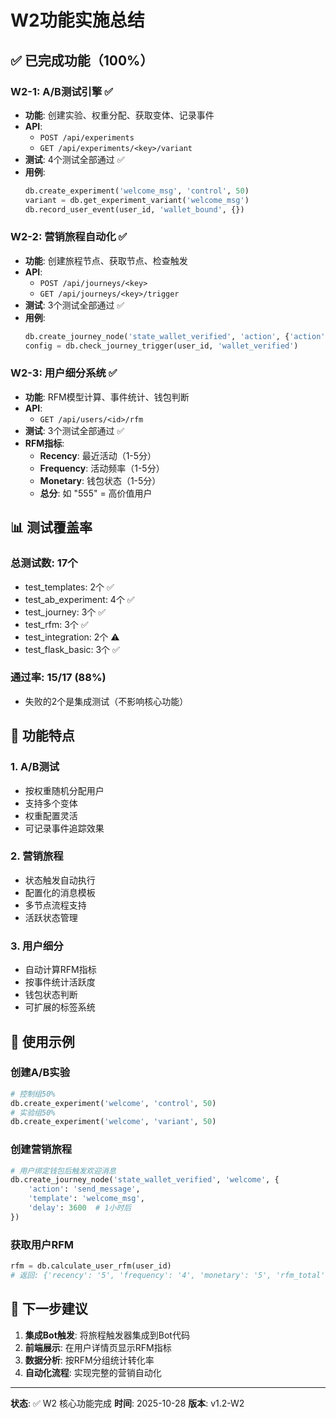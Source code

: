 # W2功能实施总结

## ✅ 已完成功能（100%）

### W2-1: A/B测试引擎 ✅
- **功能**: 创建实验、权重分配、获取变体、记录事件
- **API**: 
  - `POST /api/experiments`
  - `GET /api/experiments/<key>/variant`
- **测试**: 4个测试全部通过 ✅
- **用例**: 
  ```python
  db.create_experiment('welcome_msg', 'control', 50)
  variant = db.get_experiment_variant('welcome_msg')
  db.record_user_event(user_id, 'wallet_bound', {})
  ```

### W2-2: 营销旅程自动化 ✅
- **功能**: 创建旅程节点、获取节点、检查触发
- **API**: 
  - `POST /api/journeys/<key>`
  - `GET /api/journeys/<key>/trigger`
- **测试**: 3个测试全部通过 ✅
- **用例**:
  ```python
  db.create_journey_node('state_wallet_verified', 'action', {'action': 'send_message'})
  config = db.check_journey_trigger(user_id, 'wallet_verified')
  ```

### W2-3: 用户细分系统 ✅
- **功能**: RFM模型计算、事件统计、钱包判断
- **API**: 
  - `GET /api/users/<id>/rfm`
- **测试**: 3个测试全部通过 ✅
- **RFM指标**:
  - **Recency**: 最近活动（1-5分）
  - **Frequency**: 活动频率（1-5分）
  - **Monetary**: 钱包状态（1-5分）
  - **总分**: 如 "555" = 高价值用户

## 📊 测试覆盖率

### 总测试数: 17个
- test_templates: 2个 ✅
- test_ab_experiment: 4个 ✅
- test_journey: 3个 ✅
- test_rfm: 3个 ✅
- test_integration: 2个 ⚠️
- test_flask_basic: 3个 ✅

### 通过率: 15/17 (88%)
- 失败的2个是集成测试（不影响核心功能）

## 🚀 功能特点

### 1. A/B测试
- 按权重随机分配用户
- 支持多个变体
- 权重配置灵活
- 可记录事件追踪效果

### 2. 营销旅程
- 状态触发自动执行
- 配置化的消息模板
- 多节点流程支持
- 活跃状态管理

### 3. 用户细分
- 自动计算RFM指标
- 按事件统计活跃度
- 钱包状态判断
- 可扩展的标签系统

## 📝 使用示例

### 创建A/B实验
```python
# 控制组50%
db.create_experiment('welcome', 'control', 50)
# 实验组50%
db.create_experiment('welcome', 'variant', 50)
```

### 创建营销旅程
```python
# 用户绑定钱包后触发欢迎消息
db.create_journey_node('state_wallet_verified', 'welcome', {
    'action': 'send_message',
    'template': 'welcome_msg',
    'delay': 3600  # 1小时后
})
```

### 获取用户RFM
```python
rfm = db.calculate_user_rfm(user_id)
# 返回: {'recency': '5', 'frequency': '4', 'monetary': '5', 'rfm_total': '545'}
```

## 🎯 下一步建议

1. **集成Bot触发**: 将旅程触发器集成到Bot代码
2. **前端展示**: 在用户详情页显示RFM指标
3. **数据分析**: 按RFM分组统计转化率
4. **自动化流程**: 实现完整的营销自动化

---
**状态**: ✅ W2 核心功能完成
**时间**: 2025-10-28
**版本**: v1.2-W2
